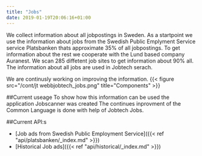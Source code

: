 ```yaml
---
title: "Jobs"
date: 2019-01-19T20:06:16+01:00
---
```


We collect information about all jobpostings in Sweden. As a startpoint we use the information about jobs from the Swedish Public Emplyment Service service Platsbanken thats approximate 35% of all jobpostings.  To get information about the rest we cooperate with the Lund based company Auranest. We scan 285 diffetent job sites to get information about 90% all.
The information about all jobs are used in Jobtech serach.

We are continusly working on improving the information.
{{< figure src="/cont/jt webbjobtech_jobs.png" title="Components" >}}

##Current useage
To show how this information can be used the application Jobscanner was created
The continues inprovment of the Common Language is done with help of Jobtech Jobs.

##Current API:s
* [Job ads from Swedish Public Employment Service]({{< ref "api/platsbanken/_index.md" >}})
* [Historical Job ads]({{< ref "api/historical/_index.md" >}})
